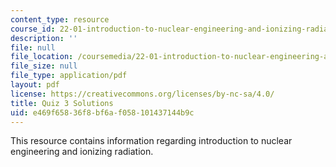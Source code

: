 ```yaml
---
content_type: resource
course_id: 22-01-introduction-to-nuclear-engineering-and-ionizing-radiation-fall-2015
description: ''
file: null
file_location: /coursemedia/22-01-introduction-to-nuclear-engineering-and-ionizing-radiation-fall-2015/e469f65836f8bf6af058101437144b9c_MIT22_01F15_final_sol.pdf
file_size: null
file_type: application/pdf
layout: pdf
license: https://creativecommons.org/licenses/by-nc-sa/4.0/
title: Quiz 3 Solutions
uid: e469f658-36f8-bf6a-f058-101437144b9c
---
```

This resource contains information regarding introduction to nuclear engineering and ionizing radiation.